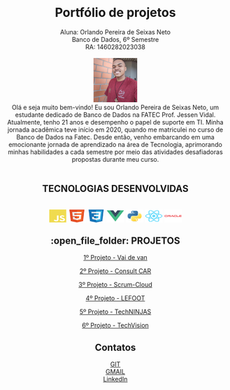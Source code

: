 <div align="center"><br>
<h1>Portfólio de projetos</h1>
Aluna: Orlando Pereira de Seixas Neto
<br>Banco de Dados, 6º Semestre
<br>RA: 1460282023038
<br></div>
<div align="center"><br>
<img src = "https://github.com/Orlandi-a11/PortifolioFatecApi/blob/main/IMG/ORLANDO_FT.jpg" width= "20%"/>
<br>Olá e seja muito bem-vindo! Eu sou Orlando Pereira de Seixas Neto, um estudante dedicado de Banco de Dados na FATEC Prof. Jessen Vidal. Atualmente, tenho 21 anos e desempenho o papel de suporte em TI. Minha jornada acadêmica teve início em 2020, quando me matriculei no curso de Banco de Dados na Fatec. Desde então, venho embarcando em uma emocionante jornada de aprendizado na área de Tecnologia, aprimorando minhas habilidades a cada semestre por meio das atividades desafiadoras propostas durante meu curso.
<div align="center"><br>
<h2>TECNOLOGIAS DESENVOLVIDAS</h2> 
<div style="display: inline_block"><br>
  <img align="center" alt="alexia-Js" height="30" width="40" src="https://raw.githubusercontent.com/devicons/devicon/master/icons/javascript/javascript-plain.svg">
  <img align="center" alt="alexia-HTML" height="30" width="40" src="https://raw.githubusercontent.com/devicons/devicon/master/icons/html5/html5-original.svg">
  <img align="center" alt="alexia-CSS" height="30" width="40" src="https://raw.githubusercontent.com/devicons/devicon/master/icons/css3/css3-original.svg">
  <img align="center" alt="alexia-Js" height="30" width="40" src="https://raw.githubusercontent.com/devicons/devicon/master/icons/vuejs/vuejs-original.svg">
  <img align="center" alt="alexia-Js" height="30" width="40" src="https://raw.githubusercontent.com/devicons/devicon/master/icons/python/python-original.svg">
   <img align="center" alt="alexia-Js" height="30" width="40" src="https://raw.githubusercontent.com/devicons/devicon/master/icons/react/react-original.svg">
   <img align="center" alt="alexia-Js" height="30" width="40" src="https://raw.githubusercontent.com/devicons/devicon/master/icons/oracle/oracle-original.svg">
   
<h2>:open_file_folder:  PROJETOS</h2> 

[1º Projeto - Vai de van](https://github.com/Orlandi-a11/PortifolioFatecApi/blob/main/Projetos/API_1.md) 

[2º Projeto - Consult CAR](https://github.com/Orlandi-a11/PortifolioFatecApi/blob/main/Projetos/API_2.md)

[3º Projeto - Scrum-Cloud](https://github.com/Orlandi-a11/PortifolioFatecApi/blob/main/Projetos/API_3.md)

[4º Projeto - LEFOOT](https://github.com/Orlandi-a11/PortifolioFatecApi/blob/main/Projetos/API_4.md)

[5º Projeto - TechNINJAS](https://github.com/Orlandi-a11/PortifolioFatecApi/blob/main/Projetos/API_5.md)

 [6º Projeto - TechVision]()

## Contatos 
[GIT](https://github.com/Orlandi-a11)
<br>[GMAIL](seixasorlando25@gmail.com)
<br>[LinkedIn](https://www.linkedin.com/in/orlando-pereira-a09ba9214/)
